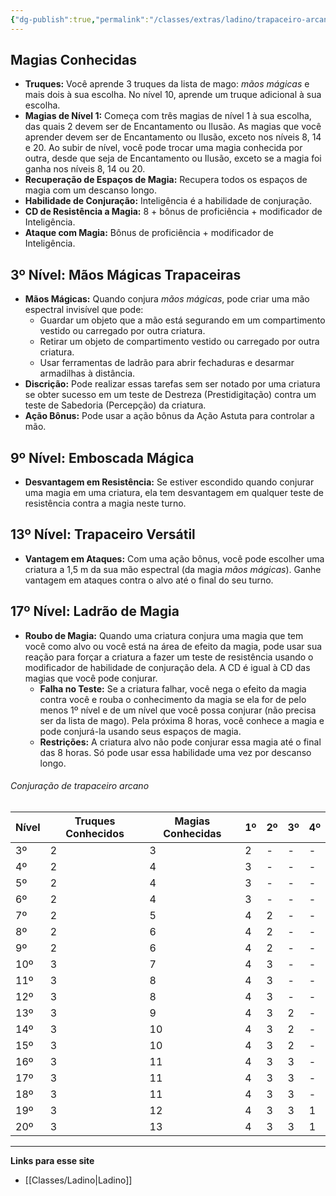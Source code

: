 ```yaml
---
{"dg-publish":true,"permalink":"/classes/extras/ladino/trapaceiro-arcano/","created":"2024-07-26T08:15:04.658-03:00"}
---
```



## Magias Conhecidas
- **Truques:** Você aprende 3 truques da lista de mago: *mãos mágicas* e mais dois à sua escolha. No nível 10, aprende um truque adicional à sua escolha.
- **Magias de Nível 1:** Começa com três magias de nível 1 à sua escolha, das quais 2 devem ser de Encantamento ou Ilusão. As magias que você aprender devem ser de Encantamento ou Ilusão, exceto nos níveis 8, 14 e 20. Ao subir de nível, você pode trocar uma magia conhecida por outra, desde que seja de Encantamento ou Ilusão, exceto se a magia foi ganha nos níveis 8, 14 ou 20.
- **Recuperação de Espaços de Magia:** Recupera todos os espaços de magia com um descanso longo.
- **Habilidade de Conjuração:** Inteligência é a habilidade de conjuração.
- **CD de Resistência a Magia:** 8 + bônus de proficiência + modificador de Inteligência.
- **Ataque com Magia:** Bônus de proficiência + modificador de Inteligência.

## 3º Nível: Mãos Mágicas Trapaceiras
- **Mãos Mágicas:** Quando conjura *mãos mágicas*, pode criar uma mão espectral invisível que pode:
  - Guardar um objeto que a mão está segurando em um compartimento vestido ou carregado por outra criatura.
  - Retirar um objeto de compartimento vestido ou carregado por outra criatura.
  - Usar ferramentas de ladrão para abrir fechaduras e desarmar armadilhas à distância.
- **Discrição:** Pode realizar essas tarefas sem ser notado por uma criatura se obter sucesso em um teste de Destreza (Prestidigitação) contra um teste de Sabedoria (Percepção) da criatura.
- **Ação Bônus:** Pode usar a ação bônus da Ação Astuta para controlar a mão.

## 9º Nível: Emboscada Mágica
- **Desvantagem em Resistência:** Se estiver escondido quando conjurar uma magia em uma criatura, ela tem desvantagem em qualquer teste de resistência contra a magia neste turno.

## 13º Nível: Trapaceiro Versátil
- **Vantagem em Ataques:** Com uma ação bônus, você pode escolher uma criatura a 1,5 m da sua mão espectral (da magia *mãos mágicas*). Ganhe vantagem em ataques contra o alvo até o final do seu turno.

## 17º Nível: Ladrão de Magia
- **Roubo de Magia:** Quando uma criatura conjura uma magia que tem você como alvo ou você está na área de efeito da magia, pode usar sua reação para forçar a criatura a fazer um teste de resistência usando o modificador de habilidade de conjuração dela. A CD é igual à CD das magias que você pode conjurar.
  - **Falha no Teste:** Se a criatura falhar, você nega o efeito da magia contra você e rouba o conhecimento da magia se ela for de pelo menos 1º nível e de um nível que você possa conjurar (não precisa ser da lista de mago). Pela próxima 8 horas, você conhece a magia e pode conjurá-la usando seus espaços de magia.
  - **Restrições:** A criatura alvo não pode conjurar essa magia até o final das 8 horas. Só pode usar essa habilidade uma vez por descanso longo.

###### Conjuração de trapaceiro arcano

| Nível | Truques Conhecidos | Magias Conhecidas | 1º | 2º | 3º | 4º |
|-------|---------------------|-------------------|----|----|----|----|
| 3º    | 2                   | 3                 | 2  | -  | -  | -  |
| 4º    | 2                   | 4                 | 3  | -  | -  | -  |
| 5º    | 2                   | 4                 | 3  | -  | -  | -  |
| 6º    | 2                   | 4                 | 3  | -  | -  | -  |
| 7º    | 2                   | 5                 | 4  | 2  | -  | -  |
| 8º    | 2                   | 6                 | 4  | 2  | -  | -  |
| 9º    | 2                   | 6                 | 4  | 2  | -  | -  |
| 10º   | 3                   | 7                 | 4  | 3  | -  | -  |
| 11º   | 3                   | 8                 | 4  | 3  | -  | -  |
| 12º   | 3                   | 8                 | 4  | 3  | -  | -  |
| 13º   | 3                   | 9                 | 4  | 3  | 2  | -  |
| 14º   | 3                   | 10                | 4  | 3  | 2  | -  |
| 15º   | 3                   | 10                | 4  | 3  | 2  | -  |
| 16º   | 3                   | 11                | 4  | 3  | 3  | -  |
| 17º   | 3                   | 11                | 4  | 3  | 3  | -  |
| 18º   | 3                   | 11                | 4  | 3  | 3  | -  |
| 19º   | 3                   | 12                | 4  | 3  | 3  | 1  |
| 20º   | 3                   | 13                | 4  | 3  | 3  | 1  |


___
**Links para esse site**
- [[Classes/Ladino\|Ladino]]